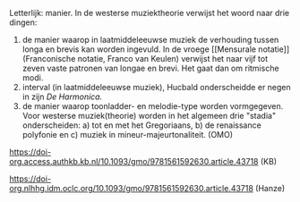 Letterlijk: manier. In de westerse muziektheorie verwijst het woord naar drie dingen:
1. de manier waarop in laatmiddeleeuwse muziek de verhouding tussen longa en brevis kan worden ingevuld. In de vroege [[Mensurale notatie]] (Franconische notatie, Franco van Keulen) verwijst het naar vijf tot zeven vaste patronen van longae en brevi. Het gaat dan om ritmische modi.
2. interval (in laatmiddeleeuwse muziek), Hucbald onderscheidde er negen in zijn *De Harmonica.*
3. de manier waarop toonladder- en melodie-type worden vormgegeven. Voor westerse muziek(theorie) worden in het algemeen drie "stadia" onderscheiden:  a) tot en met het Gregoriaans, b) de renaissance polyfonie en c) muziek in mineur-majeurtonaliteit. (OMO)

https://doi-org.access.authkb.kb.nl/10.1093/gmo/9781561592630.article.43718 (KB)

https://doi-org.nlhhg.idm.oclc.org/10.1093/gmo/9781561592630.article.43718 (Hanze)

